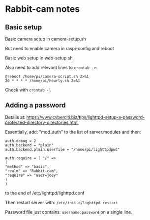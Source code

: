 # Rabbit-cam notes

## Basic setup

Basic camera setup in camera-setup.sh

But need to enable camera in raspi-config and reboot

Basic web setup in web-setup.sh

Also need to add relevant lines to `crontab -e`:
```
@reboot /home/pi/camera-script.sh 2>&1
20 * * * * /home/pi/hourly.sh 2>&1
```
Check with `crontab -l`


## Adding a password

Details at: https://www.cyberciti.biz/tips/lighttpd-setup-a-password-protected-directory-directories.html

Essentially, add: "mod_auth" to the list of server.modules and then:
```
auth.debug = 2
auth.backend = "plain"
auth.backend.plain.userfile = "/home/pi/lighttpdpwd"

auth.require = ( "/" =>
(
"method" => "basic",
"realm" => "Rabbit-cam",
"require" => "user=joey"
)
)
```
to the end of /etc/lighttpd/lighttpd.conf 

Then restart server with: `/etc/init.d/lighttpd restart`

Password file just contains: `username:password` on a single line.




